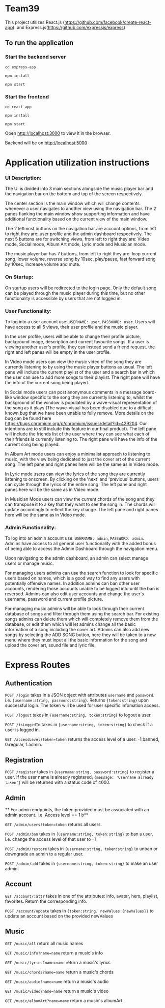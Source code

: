 # Team39

This project utilizes React.js  (https://github.com/facebook/create-react-app). and Express.js(https://github.com/expressjs/express)

## To run the application

### Start the backend server

`cd express-app`

`npm install`

`npm start`

### Start the frontend

`cd react-app`

`npm install`

`npm start`

Open [http://localhost:3000](http://localhost:3000) to view it in the browser.

Backend will be on [http://localhost:5000](http://localhost:5000)


# Application utilization instructions

### UI Description:
The UI is divided into 3 main sections alongside the music player bar and the navigation bar
on the bottom and top of the screen respectively.

The center section is the main window which will change contents whenever a user navigates to another view using
the navigation bar. The 2 panes flanking the main window show supporting information and have additional functionality
based on the current view of the main window.

The 2 leftmost buttons on the navigation bar are account options, from left to right they are: user profile and the admin dashboard respectively.
The next 5 buttons are for switching views, from left to right they are: Video mode, Social mode, Album Art mode, Lyric mode
and Musician mode.

The music player bar has 7 buttons, from left to right they are: loop current song, lower volume,
reverse song by 10sec, play/pause, fast forward song by 10sec, increase volume and mute.

### On Startup:
On startup users will be redirected to the login page. Only the default song can be played through the music
player during this time, but no other functionality is accessible by users that are not logged in.

### User Functionality:
To log into a user account use: `USERNAME: user`, `PASSWORD: user`.
Users will have access to all 5 views, their user profile and the music player.

In the user profile, users will be able to change their profile picture, background image, description and current
favourite songs. If a user is viewing another user's profile, they can instead send a friend request. the right and
left panes will be empty in the user profile.

In Video mode users can view the music video of the song they are currently listening to by using the music player
buttons as usual. The left pane will include the current playlist of the user and a search bar in which the user can use to add more songs to their playlist. The right pane will have the info of the current song being played.

In Social mode users can post anonymous comments in a message board-like window specific to the song they
are currently listening to, whilst the background of the window is populated by a wave-visual representation of the
song as it plays (The wave-visual has been disabled due to a difficult known bug that we have been unable to fully remove. More details on the bug can be found here https://bugs.chromium.org/p/chromium/issues/detail?id=429204. Our intentions are to still include this feature in our final product). The left pane will include the friends list of the user where they can see what each of their friends is currently listening to. The right pane will have the info of the current song being played. 

In Album Art mode users can enjoy a minimalist approach to listening to music, with the view being dedicated to
just the cover art of the current song. The left pane and right panes here will be the same as in Video mode.

In Lyric mode users can view the lyrics of the song they are currently listening to onscreen. By clicking on the
'next' and 'previous' buttons, users can cycle through the lyrics of the entire song. The left pane and right panes here will be the same as in Video mode.

In Musician Mode users can view the current chords of the song and they can transpose it to a key that they want to see the song in. The chords will update accordingly to reflect the key change. The left pane and right panes here will be the same as in Video mode.

### Admin Functionality:
To log into an admin account use: `USERNAME: admin`, `PASSWORD: admin`. 
Admins have access to all general user functionality with the added bonus of being able to access the Admin Dashboard
through the navigation menu.

Upon navigating to the admin dashboard, an admin can select manage users or manage music.

For managing users admins can use the search function to look for specific users based on names, which is a good way to
find any users with potentially offensive names. In addition admins can ban other user accounts, rendering those accounts
unable to be logged into until the ban is reversed. Admins can also edit user accounts and change the user's username, password and current profile picture.

For managing music admins will be able to look through their current database of songs and filter through them using the search bar.
For existing songs admins can delete them which will completely remove them from the database, or edit them which will let admins change all the basic information of a song including the cover art.
Admins can also add new songs by selecting the ADD SONG button, here they will be taken to a new menu where they must input all the basic information for the song and upload the cover art, sound file and lyric file.

# Express Routes

## Authentication

`POST /login` takes in a JSON object with attributes `username` and `password`. i.e. `{username:string, password:string}`. Returns `{token:string}` upon successful login. The token will be used for user specific infomation access.

`POST /logout` takes in  `{username:string, token:string}` to logout a user.

`POST /isLoggedIn` takes in  `{username:string, token:string}` to check if a user is logged in.

`GET /accessLevel?token=token` returns the access level of a user: -1:banned, 0:regular, 1:admin.

## Registration

`POST /register` takes in `{username:string, password:string}` to register a user. If the user name is already registered, `{message: 'Username already taken'}` will be returned with a status code of 4000.

## Admin

** For admin endpoints, the token provided must be associated with an admin account. i.e. Access level == 1 b**

`GET /admin/users?token=token` returns all users. 

`POST /admin/ban` takes in `{username:string, token:string}` to ban a user. i.e. change the access level of that user to -1

`POST /admin/restore` takes in `{username:string, token:string}` to unban or downgrade an admin to a regular user.

`POST /admin/add` takes in  `{username:string, token:string}` to make an user admin.

## Account

`GET /account/:attr` takes in one of the attributes: info, avatar, hero, playlist, favorites. Return the corresponding info.

`POST /account/update` takes in `{token:string, newValues:{newValues}}` to update an account based on the provided newValues

## Music

`GET /music/all` return all music names

`GET /music/info?name=name` return a music's info

`GET /music/lyrics?name=name` return a music's lyrics

`GET /music/chords?name=name` return a music's chords

`GET /music/audio?name=name` return a music's audio

`GET /music/video?name=name` return a music's video

`GET /music/albumArt?name=name` return a music's albumArt



